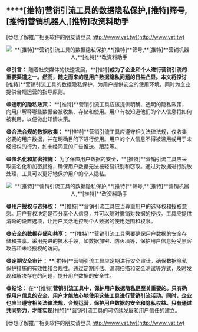 ## ****[推特]**营销引流工具的数据隐私保护,**[推特]**筛号,**[推特]**营销机器人,**[推特]**改资料助手**

[😍想了解推广相关软件的朋友请登录 http://www.vst.tw](http://www.vst.tw)

 <center><img src="https://vst.tw/MP4/tuiguang/png/6.png" alt="**[推特]**营销引流工具的数据隐私保护,**[推特]**筛号,**[推特]**营销机器人,**[推特]**改资料助手"></center>

**😄引言：**
随着社交媒体的快速发展，**[推特]**成为了企业和个人进行营销引流的重要渠道之一。然而，随之而来的是用户数据隐私问题的日益凸显。本文将探讨**[推特]**营销引流工具的数据隐私保护，为用户提供安全的使用环境，同时为企业提供合规运营的指导原则。

**😄透明的隐私政策：**
**[推特]**营销引流工具应该提供明确、透明的隐私政策，向用户解释哪些数据会被收集、存储和使用。用户有权知道他们的个人信息将如何被利用，以便做出知情决策。

**😄合法合规的数据收集：**
**[推特]**营销引流工具应遵守相关法律法规，仅收集必要的用户数据，并在明确目的下进行使用。用户的个人信息不得被滥用或用于未经授权的行为，如未经同意的广告推送、跟踪等。

**😄匿名化和加密措施：**
为了保障用户数据的安全，**[推特]**营销引流工具应采取匿名化和加密措施，确保用户数据无法被轻易识别和窃取。通过对数据进行脱敏处理，工具可以更好地保护用户的个人隐私。

 <center><img src="https://vst.tw/MP4/tuiguang/png/6.png" alt="**[推特]**营销引流工具的数据隐私保护,**[推特]**筛号,**[推特]**营销机器人,**[推特]**改资料助手"></center>

**😄用户授权与选择权：**
**[推特]**营销引流工具应当尊重用户的选择权和授权意愿。用户有权决定是否分享个人信息，并可以随时撤销对数据的授权。工具应提供清晰的设置选项，让用户灵活地控制个人数据的使用范围和权限。

**😄安全的数据存储和共享：**
**[推特]**营销引流工具需要确保用户数据的安全存储和共享。采用先进的技术手段，如数据加密、防火墙等，保护用户信息免受黑客攻击和未经授权的访问。

**😄定期安全审计：**
**[推特]**营销引流工具应定期进行安全审计，确保数据隐私保护措施的有效性和合规性。通过定期评估、漏洞扫描和安全测试等方式，及时发现和解决存在的问题，提升用户数据的安全性。

**😄结论：**
在**[推特]**营销引流工具中，保护用户数据隐私是至关重要的。只有确保用户信息的安全，用户才能放心地使用这些工具进行营销引流活动。同时，企业也应当遵守相关法律法规，合规运营，保护用户数据的安全和隐私权益。只有通过共同努力，才能实现**[推特]**营销引流工具的可持续发展和用户信任的建立。

[😍想了解推广相关软件的朋友请登录 http://www.vst.tw](http://www.vst.tw)




